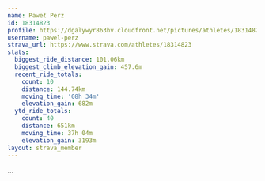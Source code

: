 ```yaml
---
name: Paweł Perz
id: 18314823
profile: https://dgalywyr863hv.cloudfront.net/pictures/athletes/18314823/5244308/1/large.jpg
username: pawel-perz
strava_url: https://www.strava.com/athletes/18314823
stats:
  biggest_ride_distance: 101.06km
  biggest_climb_elevation_gain: 457.6m
  recent_ride_totals:
    count: 10
    distance: 144.74km
    moving_time: '08h 34m'
    elevation_gain: 682m
  ytd_ride_totals:
    count: 40
    distance: 651km
    moving_time: 37h 04m
    elevation_gain: 3193m
layout: strava_member
--- 
```

...
